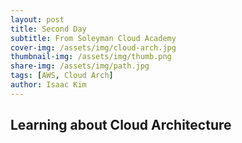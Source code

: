 ```yaml
---
layout: post
title: Second Day
subtitle: From Soleyman Cloud Academy
cover-img: /assets/img/cloud-arch.jpg
thumbnail-img: /assets/img/thumb.png
share-img: /assets/img/path.jpg
tags: [AWS, Cloud Arch]
author: Isaac Kim
---
```


## Learning about Cloud Architecture

